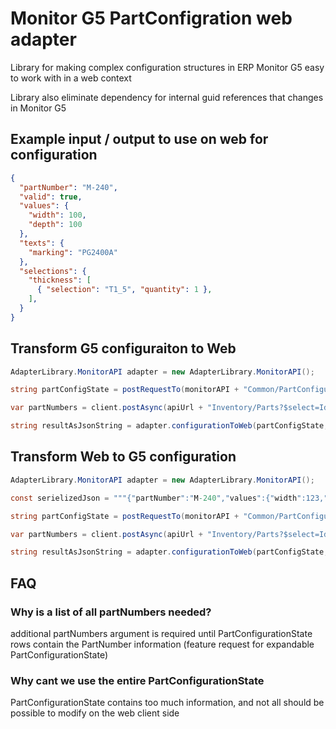 # Monitor G5 PartConfigration web adapter
Library for making complex configuration structures in ERP Monitor G5 easy to work with in a web context

Library also eliminate dependency for internal guid references that changes in Monitor G5

## Example input / output to use on web for configuration
```json
{
  "partNumber": "M-240",
  "valid": true,
  "values": {
    "width": 100,
    "depth": 100
  },
  "texts": {
    "marking": "PG2400A"
  },
  "selections": {
    "thickness": [ 
      { "selection": "T1_5", "quantity": 1 },
    ],
  }
}
```

## Transform G5 configuraiton to Web
```C#
AdapterLibrary.MonitorAPI adapter = new AdapterLibrary.MonitorAPI();

string partConfigState = postRequestTo(monitorAPI + "Common/PartConfigurations/Get"); 

var partNumbers = client.postAsync(apiUrl + "Inventory/Parts?$select=Id,PartNumber");

string resultAsJsonString = adapter.configurationToWeb(partConfigState, partNumbers);

```

## Transform Web to G5 configuration
```C#
AdapterLibrary.MonitorAPI adapter = new AdapterLibrary.MonitorAPI();

const serielizedJson = """{"partNumber":"M-240","values":{"width":123,"depth":456},"texts":{"marking":"PG2400A"},"selections":{"thickness":["T1_5"]}}""";

string partConfigState = postRequestTo(monitorAPI + "Common/PartConfigurations/Get"); 

var partNumbers = client.postAsync(apiUrl + "Inventory/Parts?$select=Id,PartNumber");

string resultAsJsonString = adapter.configurationToWeb(partConfigState, partNumbers);

```


## FAQ

### Why is a list of all partNumbers needed?
additional partNumbers argument is required until PartConfigurationState rows contain the PartNumber information (feature request for expandable PartConfigurationState)

### Why cant we use the entire PartConfigurationState
PartConfigurationState contains too much information, and not all should be possible to modify on the web client side
